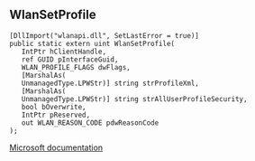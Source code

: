 ## WlanSetProfile

```
[DllImport("wlanapi.dll", SetLastError = true)]
public static extern uint WlanSetProfile(
   IntPtr hClientHandle,
   ref GUID pInterfaceGuid,
   WLAN_PROFILE_FLAGS dwFlags,
   [MarshalAs(
   UnmanagedType.LPWStr)] string strProfileXml,
   [MarshalAs(
   UnmanagedType.LPWStr)] string strAllUserProfileSecurity,
   bool bOverwrite,
   IntPtr pReserved,
   out WLAN_REASON_CODE pdwReasonCode
);
```

[Microsoft documentation](https://docs.microsoft.com/en-us/windows/win32/api/wlanapi/nf-wlanapi-wlansetprofile)

